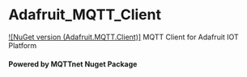 # Adafruit_MQTT_Client
[![NuGet version (Adafruit.MQTT.Client)]](https://www.nuget.org/packages/Adafruit.MQTT.Client/)
MQTT Client for Adafruit IOT Platform
#### Powered by MQTTnet Nuget Package
